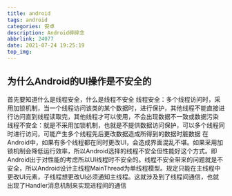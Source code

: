 ```yaml
---
title: android
tags: android
categories: 安卓
description: Android碎碎念
abbrlink: 24077
date: 2021-07-24 19:25:19
top_img:
---
```


## 为什么Android的UI操作是不安全的

首先要知道什么是线程安全，什么是线程不安全
线程安全：多个线程访问时，采用加锁机制，当一个线程访问该类的某个数据时，进行保护，其他线程不能直接进行访问直到线程读取完，其他线程才可以使用，不会出现数据不一致或数据污染
线程不安全：就是不采用加锁机制，也就是不提供数据访问保护，可以多个线程同时进行访问，可能产生多个线程先后更改数据造成所得到的数据时脏数据
在Android中，如果有多个线程都在同时更改UI，会造成界面混乱不堪。如果采用加锁机制会降低运行效率，所以Android选择的线程不安全但性能好这个方式。即Android出于对性能的考虑所以UI线程时不安全的。线程不安全带来的问题就是不安全，所以Android设计主线程MainThread为单线程模型。规定只能在主线程中更改UI元素，子线程想更改UI必须通知主线程。这就涉及到了线程间通信，也就出现了Handler消息机制来实现进程间的通信
